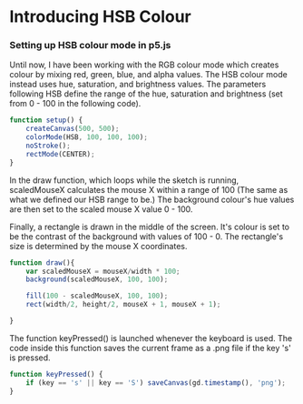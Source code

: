 # Introducing HSB Colour

### Setting up HSB colour mode in p5.js

Until now, I have been working with the RGB colour mode which creates colour by mixing red, green, blue, and alpha values. The HSB colour mode instead uses hue, saturation, and brightness values. The parameters following HSB define the range of the hue, saturation and brightness (set from 0 - 100 in the following code).

```js
function setup() {
	createCanvas(500, 500);
	colorMode(HSB, 100, 100, 100);
	noStroke();
	rectMode(CENTER);
}
```

In the draw function, which loops while the sketch is running, scaledMouseX calculates the mouse X within a range of 100 (The same as what we defined our HSB range to be.) The background colour's hue values are then set to the scaled mouse X value 0 - 100.

Finally, a rectangle is drawn in the middle of the screen. It's colour is set to be the contrast of the background with values of 100 - 0. The rectangle's size is determined by the mouse X coordinates.

```js
function draw(){
	var scaledMouseX = mouseX/width * 100;
	background(scaledMouseX, 100, 100);

	fill(100 - scaledMouseX, 100, 100);
	rect(width/2, height/2, mouseX + 1, mouseX + 1);

}	
```

The function keyPressed() is launched whenever the keyboard is used. The code inside this function saves the current frame as a .png file if the key 's' is pressed.

```js
function keyPressed() {
	if (key == 's' || key == 'S') saveCanvas(gd.timestamp(), 'png');
}
```